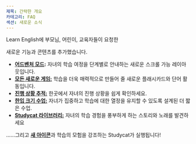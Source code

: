 ```yaml
---
제목: 간략한 개요
카테고리: FAQ
섹션: 새로운 소식
---
```

Learn English에 부모님, 어린이, 교육자들이 요청한

새로운 기능과 콘텐츠를 추가했습니다.

* **[어드벤처 모드](https://help.Studycat.com/hc/en-us/articles/40395054430233):** 자녀의 학습 여정을 단계별로 안내하는 새로운 스크롤 가능 레이아웃입니다.
* [**모든 새로운 게임:**](https://help.Studycat.com/hc/en-us/articles/40396868059161) 학습을 더욱 매력적으로 만들어 줄 새로운 플래시카드와 단어 활동입니다.
* [**진행 상황 추적:**](https://help.Studycat.com/hc/en-us/articles/40392093954585) 한곳에서 자녀의 진행 상황을 쉽게 확인하세요.
* [**한입 크기 수업:**](https://help.Studycat.com/hc/en-us/articles/40395054430233) 자녀가 집중하고 학습에 대한 열정을 유지할 수 있도록 설계된 더 짧은 수업.
* [**Studycat 라이브러리:**](https://help.Studycat.com/hc/en-us/articles/40392018677401) 자녀의 학습 경험을 풍부하게 하는 스토리와 노래를 발견하세요

......그리고 [**새 아이콘**](https://help.Studycat.com/hc/en-us/articles/40378210072217)과 학습의 모험을 강조하는 Studycat가 실행됩니다!